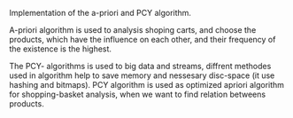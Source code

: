 Implementation of the a-priori and PCY algorithm.

A-priori algorithm is used to analysis shoping carts, and choose the products, which have the influence on each other, and their frequency of the existence is the highest. 

The PCY- algorithms is used to big data and streams, diffrent methodes used in algorithm help to save memory and nessesary disc-space (it use hashing and bitmaps).
PCY algorithm is used as optimized apriori algorithm for shopping-basket analysis, when we want to find relation betweens products.
